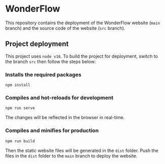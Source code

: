 # WonderFlow

This repository contains the deployment of the WonderFlow website (`main` branch) and the source code of the website (`src` branch).

## Project deployment

This project uses `node v16`. To build the project for deployment, switch to the branch `src` then follow the steps below:

### Installs the required packages
```
npm install
```

### Compiles and hot-reloads for development
```
npm run serve
```
The changes will be reflected in the browser in real-time.

### Compiles and minifies for production
```
npm run build
```

Then the static website files will be generated in the `dist` folder.
Push the files in the `dist` folder to the `main` branch to deploy the website.